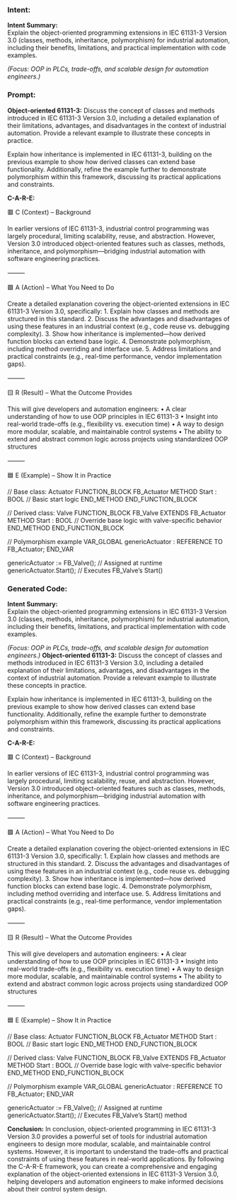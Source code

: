 ### Intent:
**Intent Summary:**  
Explain the object-oriented programming extensions in IEC 61131-3 Version 3.0 (classes, methods, inheritance, polymorphism) for industrial automation, including their benefits, limitations, and practical implementation with code examples.  

*(Focus: OOP in PLCs, trade-offs, and scalable design for automation engineers.)*

### Prompt:
**Object-oriented 61131-3:**
Discuss the concept of classes and methods introduced in IEC 61131-3 Version 3.0, including a detailed explanation of their limitations, advantages, and disadvantages in the context of industrial automation. Provide a relevant example to illustrate these concepts in practice.

Explain how inheritance is implemented in IEC 61131-3, building on the previous example to show how derived classes can extend base functionality. Additionally, refine the example further to demonstrate polymorphism within this framework, discussing its practical applications and constraints.

**C-A-R-E:**

🟥 C (Context) – Background

In earlier versions of IEC 61131-3, industrial control programming was largely procedural, limiting scalability, reuse, and abstraction. However, Version 3.0 introduced object-oriented features such as classes, methods, inheritance, and polymorphism—bridging industrial automation with software engineering practices.

⸻

🟩 A (Action) – What You Need to Do

Create a detailed explanation covering the object-oriented extensions in IEC 61131-3 Version 3.0, specifically:
	1.	Explain how classes and methods are structured in this standard.
	2.	Discuss the advantages and disadvantages of using these features in an industrial context (e.g., code reuse vs. debugging complexity).
	3.	Show how inheritance is implemented—how derived function blocks can extend base logic.
	4.	Demonstrate polymorphism, including method overriding and interface use.
	5.	Address limitations and practical constraints (e.g., real-time performance, vendor implementation gaps).

⸻

🟨 R (Result) – What the Outcome Provides

This will give developers and automation engineers:
	•	A clear understanding of how to use OOP principles in IEC 61131-3
	•	Insight into real-world trade-offs (e.g., flexibility vs. execution time)
	•	A way to design more modular, scalable, and maintainable control systems
	•	The ability to extend and abstract common logic across projects using standardized OOP structures

⸻

🟦 E (Example) – Show It in Practice

// Base class: Actuator
FUNCTION_BLOCK FB_Actuator
METHOD Start : BOOL
  // Basic start logic
END_METHOD
END_FUNCTION_BLOCK

// Derived class: Valve
FUNCTION_BLOCK FB_Valve EXTENDS FB_Actuator
METHOD Start : BOOL
  // Override base logic with valve-specific behavior
END_METHOD
END_FUNCTION_BLOCK

// Polymorphism example
VAR_GLOBAL
  genericActuator : REFERENCE TO FB_Actuator;
END_VAR

genericActuator := FB_Valve();  // Assigned at runtime
genericActuator.Start();        // Executes FB_Valve’s Start()

### Generated Code:
**Intent Summary:**  
Explain the object-oriented programming extensions in IEC 61131-3 Version 3.0 (classes, methods, inheritance, polymorphism) for industrial automation, including their benefits, limitations, and practical implementation with code examples.  

*(Focus: OOP in PLCs, trade-offs, and scalable design for automation engineers.)*
**Object-oriented 61131-3:**
Discuss the concept of classes and methods introduced in IEC 61131-3 Version 3.0, including a detailed explanation of their limitations, advantages, and disadvantages in the context of industrial automation. Provide a relevant example to illustrate these concepts in practice.

Explain how inheritance is implemented in IEC 61131-3, building on the previous example to show how derived classes can extend base functionality. Additionally, refine the example further to demonstrate polymorphism within this framework, discussing its practical applications and constraints.

**C-A-R-E:**

🟥 C (Context) – Background

In earlier versions of IEC 61131-3, industrial control programming was largely procedural, limiting scalability, reuse, and abstraction. However, Version 3.0 introduced object-oriented features such as classes, methods, inheritance, and polymorphism—bridging industrial automation with software engineering practices.

⸻

🟩 A (Action) – What You Need to Do

Create a detailed explanation covering the object-oriented extensions in IEC 61131-3 Version 3.0, specifically:
	1.	Explain how classes and methods are structured in this standard.
	2.	Discuss the advantages and disadvantages of using these features in an industrial context (e.g., code reuse vs. debugging complexity).
	3.	Show how inheritance is implemented—how derived function blocks can extend base logic.
	4.	Demonstrate polymorphism, including method overriding and interface use.
	5.	Address limitations and practical constraints (e.g., real-time performance, vendor implementation gaps).

⸻

🟨 R (Result) – What the Outcome Provides

This will give developers and automation engineers:
	•	A clear understanding of how to use OOP principles in IEC 61131-3
	•	Insight into real-world trade-offs (e.g., flexibility vs. execution time)
	•	A way to design more modular, scalable, and maintainable control systems
	•	The ability to extend and abstract common logic across projects using standardized OOP structures

⸻

🟦 E (Example) – Show It in Practice

// Base class: Actuator
FUNCTION_BLOCK FB_Actuator
METHOD Start : BOOL
  // Basic start logic
END_METHOD
END_FUNCTION_BLOCK

// Derived class: Valve
FUNCTION_BLOCK FB_Valve EXTENDS FB_Actuator
METHOD Start : BOOL
  // Override base logic with valve-specific behavior
END_METHOD
END_FUNCTION_BLOCK

// Polymorphism example
VAR_GLOBAL
  genericActuator : REFERENCE TO FB_Actuator;
END_VAR

genericActuator := FB_Valve();  // Assigned at runtime
genericActuator.Start();        // Executes FB_Valve’s Start() method

**Conclusion:**
In conclusion, object-oriented programming in IEC 61131-3 Version 3.0 provides a powerful set of tools for industrial automation engineers to design more modular, scalable, and maintainable control systems. However, it is important to understand the trade-offs and practical constraints of using these features in real-world applications. By following the C-A-R-E framework, you can create a comprehensive and engaging explanation of the object-oriented extensions in IEC 61131-3 Version 3.0, helping developers and automation engineers to make informed decisions about their control system design.
